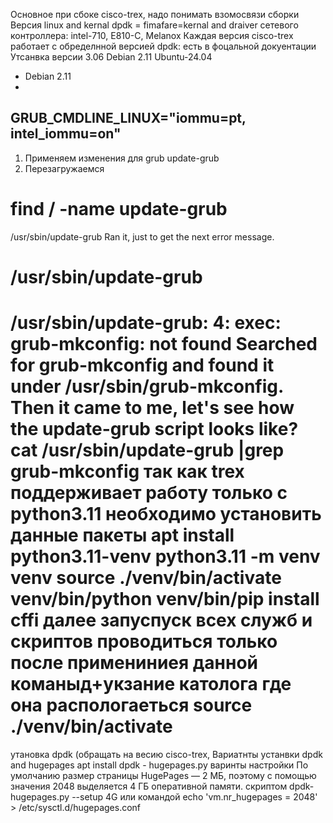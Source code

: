 Основное  при сбоке cisco-trex, надо понимать  взомосвязи сборки 
Версия linux and kernal
dpdk = fimafare=kernal and draiver  сетевого контроллера: intel-710, E810-C, Melanox
Каждая версия cisco-trex  работает с обределнной версией dpdk: есть в фоцальной докуентации
Утсанвка версии 3.06 Debian 2.11 Ubuntu-24.04
-  Debian 2.11
-  
GRUB_CMDLINE_LINUX="iommu=pt, intel_iommu=on"
---------------------
1. Применяем изменения для grub
update-grub
2. Перезагружаемся

# find / -name update-grub
/usr/sbin/update-grub
Ran it, just to get the next error message.
# /usr/sbin/update-grub
/usr/sbin/update-grub: 4: exec: grub-mkconfig: not found
Searched for grub-mkconfig and found it under /usr/sbin/grub-mkconfig. Then it came to me, let's see how the update-grub script looks like?
cat /usr/sbin/update-grub |grep grub-mkconfig
так как trex поддерживает работу только с python3.11 необходимо установить данные пакеты
apt install python3.11-venv
python3.11 -m venv venv
source ./venv/bin/activate
venv/bin/python venv/bin/pip install cffi
далее запуспуск всех служб и скриптов проводиться только после примениниея данной команыд+укзание католога где она распологаеться
source ./venv/bin/activate
=====================================================================================================================================================================
утановка dpdk (обращать на весию cisco-trex, 
Вариатнты устанвки dpdk and hugepages
apt install dpdk - hugepages.py
варинты настройки 
По умолчанию размер страницы HugePages — 2 МБ, поэтому с помощью значения 2048 выделяется 4 ГБ оперативной памяти. 
 скриптом dpdk-hugepages.py --setup 4G
 или командой
echo 'vm.nr_hugepages = 2048' > /etc/sysctl.d/hugepages.conf






